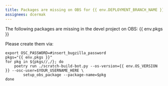 ```yaml
---
title: Packages are missing on OBS for {{ env.DEPLOYMENT_BRANCH_NAME }}
assignees: dcermak
---
```


The following packages are missing in the devel project on OBS: {{ env.pkgs }}

Please create them via:
```ShellSession
export OSC_PASSWORD=#insert_bugzilla_password
pkgs="{{ env.pkgs }}"
for pkg in ${pkgs//,/}; do
    poetry run ./scratch-build-bot.py --os-version={{ env.OS_VERSION }} --osc-user=$YOUR_USERNAME_HERE \
        setup_obs_package --package-name=$pkg
done
```
